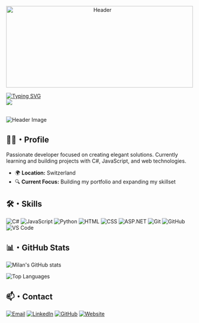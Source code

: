 <p align="center">
  <img src="https://i.pinimg.com/originals/78/08/ef/7808ef4266899433cbdeb4a113f12974.gif" width="100%" height="220px" alt="Header">
</p>

<div align="left">
  <a href="https://git.io/typing-svg">
    <img src="https://readme-typing-svg.demolab.com?font=Poppins&weight=600&size=24&pause=1000&color=FFFFFF&left=true&vCenter=true&random=false&width=435&lines=Hi%2C+I'm+Milan+Jankovic" alt="Typing SVG" />
  </a>
  <br>
  <img src="https://capsule-render.vercel.app/api?type=rect&color=ffffff&height=1&width=435" />
</div>
<br>
  
![Header Image](https://img.shields.io/badge/Developer-Milan%20Jankovic-58a6ff?style=for-the-badge)

## 👨‍💻・Profile

Passionate developer focused on creating elegant solutions. Currently learning and building projects with C#, JavaScript, and web technologies.

- 🌍 **Location:** Switzerland
- 🔍 **Current Focus:** Building my portfolio and expanding my skillset

## 🛠️・Skills

![C#](https://img.shields.io/badge/C%23-7b2f7d?style=for-the-badge&logo=c-sharp&logoColor=white)
![JavaScript](https://img.shields.io/badge/JavaScript-F7DF1E?style=for-the-badge&logo=javascript&logoColor=black)
![Python](https://img.shields.io/badge/Python-3776AB?style=for-the-badge&logo=python&logoColor=white)
![HTML](https://img.shields.io/badge/HTML5-E34F26?style=for-the-badge&logo=html5&logoColor=white)
![CSS](https://img.shields.io/badge/CSS3-1572B6?style=for-the-badge&logo=css3&logoColor=white)
![ASP.NET](https://img.shields.io/badge/ASP.NET-512BD4?style=for-the-badge&logo=dotnet&logoColor=white)
![Git](https://img.shields.io/badge/Git-F05032?style=for-the-badge&logo=git&logoColor=white)
![GitHub](https://img.shields.io/badge/GitHub-181717?style=for-the-badge&logo=github&logoColor=white)
![VS Code](https://img.shields.io/badge/VS%20Code-007ACC?style=for-the-badge&logo=visual-studio-code&logoColor=white)

## 📊・GitHub Stats

![Milan's GitHub stats](https://github-readme-stats.vercel.app/api?username=bettercallmilan&show_icons=true&theme=github_dark)

![Top Languages](https://github-readme-stats.vercel.app/api/top-langs/?username=bettercallmilan&layout=compact&theme=github_dark)

## 📫・Contact

[![Email](https://img.shields.io/badge/Email-58a6ff?style=for-the-badge&logo=protonmail)](mailto:jankovic.milan@proton.me)
[![LinkedIn](https://img.shields.io/badge/LinkedIn-0A66C2?style=for-the-badge&logo=linkedin)](https://linkedin.com/in/milan--jankovic)
[![GitHub](https://img.shields.io/badge/GitHub-181717?style=for-the-badge&logo=github)](https://github.com/bettercallmilan)
[![Website](https://img.shields.io/badge/Website-58a6ff?style=for-the-badge&logo=google-chrome)](https://bettercallmilan.github.io)
